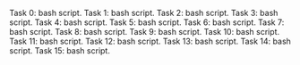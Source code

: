 Task 0: bash script.
Task 1: bash script.
Task 2: bash script.
Task 3: bash script.
Task 4: bash script.
Task 5: bash script.
Task 6: bash script.
Task 7: bash script.
Task 8: bash script.
Task 9: bash script.
Task 10: bash script.
Task 11: bash script.
Task 12: bash script.
Task 13: bash script.
Task 14: bash script.
Task 15: bash script.
